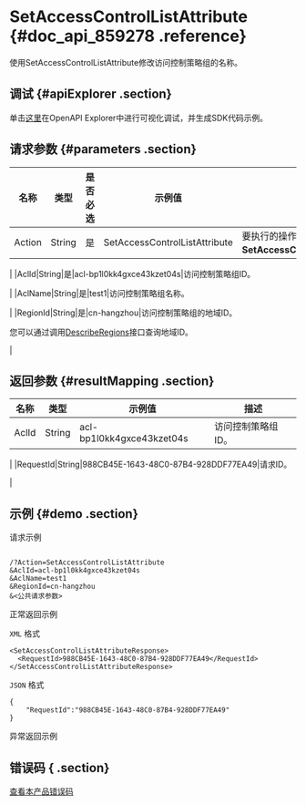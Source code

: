 # SetAccessControlListAttribute {#doc_api_859278 .reference}

使用SetAccessControlListAttribute修改访问控制策略组的名称。

## 调试 {#apiExplorer .section}

单击[这里](https://api.aliyun.com/#product=Slb&api=SetAccessControlListAttribute)在OpenAPI Explorer中进行可视化调试，并生成SDK代码示例。

## 请求参数 {#parameters .section}

|名称|类型|是否必选|示例值|描述|
|--|--|----|---|--|
|Action|String|是|SetAccessControlListAttribute|要执行的操作，取值：**SetAccessControlListAttribute**。

 |
|AclId|String|是|acl-bp1l0kk4gxce43kzet04s|访问控制策略组ID。

 |
|AclName|String|是|test1|访问控制策略组名称。

 |
|RegionId|String|是|cn-hangzhou|访问控制策略组的地域ID。

 您可以通过调用[DescribeRegions](~~27584~~)接口查询地域ID。

 |

## 返回参数 {#resultMapping .section}

|名称|类型|示例值|描述|
|--|--|---|--|
|AclId|String|acl-bp1l0kk4gxce43kzet04s|访问控制策略组ID。

 |
|RequestId|String|988CB45E-1643-48C0-87B4-928DDF77EA49|请求ID。

 |

## 示例 {#demo .section}

请求示例

``` {#request_demo}

/?Action=SetAccessControlListAttribute
&AclId=acl-bp1l0kk4gxce43kzet04s
&AclName=test1
&RegionId=cn-hangzhou
&<公共请求参数>

```

正常返回示例

`XML` 格式

``` {#xml_return_success_demo}
<SetAccessControlListAttributeResponse>
  <RequestId>988CB45E-1643-48C0-87B4-928DDF77EA49</RequestId>
</SetAccessControlListAttributeResponse>

```

`JSON` 格式

``` {#json_return_success_demo}
{
	"RequestId":"988CB45E-1643-48C0-87B4-928DDF77EA49"
}
```

异常返回示例

## 错误码 { .section}

[查看本产品错误码](https://error-center.aliyun.com/status/product/Slb)

